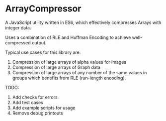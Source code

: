 # ArrayCompressor
A JavaScript utility written in ES6, which effectively compresses Arrays with integer data.

Uses a combination of RLE and Huffman Encoding to achieve well-compressed output.

Typical use cases for this library are:
1. Compression of large arrays of alpha values for images
2. Compression of large arrays of Graph data
3. Compression of large arrays of any number of the same values in groups which benefits from RLE (run-length encoding).

TODO:
1. Add checks for errors
2. Add test cases
3. Add example scripts for usage
4. Remove debug printouts
